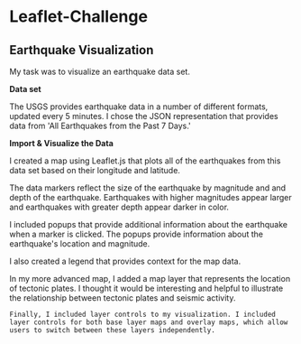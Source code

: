 # Leaflet-Challenge

## Earthquake Visualization

My task was to visualize an earthquake data set.

**Data set**

   The USGS provides earthquake data in a number of different formats, updated every 5 minutes. I chose the JSON representation that provides data from 'All Earthquakes from the Past 7 Days.'

**Import & Visualize the Data**

   I created a map using Leaflet.js that plots all of the earthquakes from this data set based on their longitude and latitude.

   The data markers reflect the size of the earthquake by magnitude and and depth of the earthquake. Earthquakes with higher magnitudes appear larger and earthquakes with greater depth appear darker in color.

   I included popups that provide additional information about the earthquake when a marker is clicked. The popups provide information about the earthquake's location and magnitude.

   I also created a legend that provides context for the map data.

   In my more advanced map, I added a map layer that represents the location of tectonic plates. I thought it would be interesting and helpful to illustrate the relationship between tectonic plates and seismic activity.

    Finally, I included layer controls to my visualization. I included layer controls for both base layer maps and overlay maps, which allow users to switch between these layers independently.
